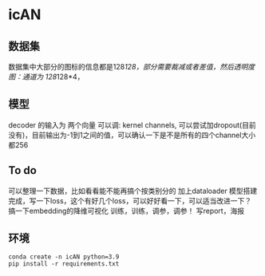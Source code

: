 # icAN

## 数据集

数据集中大部分的图标的信息都是128*128，部分需要裁减或者差值，然后透明度图：通道为 128*128*4，

## 模型

decoder 的输入为 两个向量
可以调: kernel channels, 可以尝试加dropout(目前没有)，目前输出为-1到1之间的值，可以确认一下是不是所有的四个channel大小都256

## To do

可以整理一下数据，比如看看能不能再搞个按类别分的
加上dataloader
模型搭建完成，写一下loss，这个有好几个loss，可以好好看一下，可以适当改进一下？
搞一下embedding的降维可视化
训练，训练，调参，调参！
写report，海报

## 环境

```
conda create -n icAN python=3.9
pip install -r requirements.txt

```
